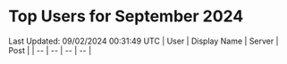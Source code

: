 # Top Users for September 2024
Last Updated: 09/02/2024 00:31:49 UTC
| User | Display Name | Server | Post |
| -- | -- | -- | -- |
